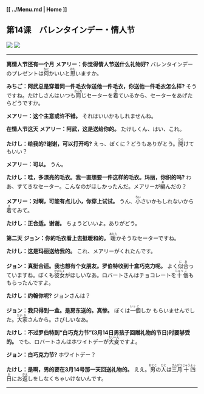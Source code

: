 **[[ ../Menu.md | Home ]]**
## 第14课　バレンタインデー・情人节
![](src/14-1.PNG)
![](src/14-2.PNG)

---

**离情人节还有一个月**
**メアリー：你觉得情人节送什么礼物好?**
バレンタインデーのプレゼントは<ruby>何<rp>(</rp><rt>なに</rt><rp>)</rp></ruby>かいいと<ruby>思<rp>(</rp><rt>おも</rt><rp>)</rp></ruby>いますか。

**みちご：阿武总是穿着同一件毛衣你送他一件毛衣，你送他一件毛衣怎么样?**
そうですね。たけしさんはいつも<ruby>同<rp>(</rp><rt>おんな</rt><rp>)</rp></ruby>じセーターを<ruby>着<rp>(</rp><rt>き</rt><rp>)</rp></ruby>ているから、セーターをあげたらどうですか。

**メアリー：这个主意或许不错。**
それはいいかもしれませんね。

**在情人节这天**
**メアリー：阿武，这是送给你的。**
たけしくん、はい、これ。

**たけし：给我的?谢谢，可以打开吗?**
えっ、ぼくに？どうもありがとう。<ruby>開<rp>(</rp><rt>ひら</rt><rp>)</rp></ruby>けてもいい？

**メアリー：可以。**
うん。

**たけし：哇，多漂亮的毛衣。我一直想要一件这样的毛衣。玛丽，你织的吗?**
わあ、すてきなセーター。こんなのがほしかったんだ。メアリーが<ruby>編<rp>(</rp><rt>あ</rt><rp>)</rp></ruby>んだの？

**メアリー：对啊，可能有点儿小，你穿上试试。**
うん、<ruby>小<rp>(</rp><rt>ちい</rt><rp>)</rp></ruby>さいかもしれないから<ruby>着<rp>(</rp><rt>き</rt><rp>)</rp></ruby>てみて。

**たけし：正合适。谢谢。**
ちょうどいいよ。ありがどう。

**第二天**
**ジョン：你的毛衣看上去挺暖和的。**
<ruby>暖<rp>(</rp><rt>あたた</rt><rp>)</rp></ruby>かそうなセーターですね。

**たけし：这是玛丽送给我的。**
これ、メアリーがくれたんです。

**ジョン：真挺合适。我也想有个女朋友。罗伯特收到十盒巧克力呢。**
よく<ruby>似<rp>(</rp><rt>に</rt><rp>)</rp></ruby><ruby>合<rp>(</rp><rt>あ</rt><rp>)</rp></ruby>っていますね。ぼくも<ruby>彼<rp>(</rp><rt>かの</rt><rp>)</rp></ruby><ruby>女<rp>(</rp><rt>じょ</rt><rp>)</rp></ruby>がほしいなあ。ロバートさんはチョコレートを<ruby>十<rp>(</rp><rt>じゅっ</rt><rp>)</rp></ruby><ruby>個<rp>(</rp><rt>こ</rt><rp>)</rp></ruby>ももらったんですよ。

**たけし：约翰你呢?**
ジョンさんは？

**ジョン：我只得到一盒。是房东送的。真惨。**
ぼくは<ruby>一<rp>(</rp><rt>いっ</rt><rp>)</rp></ruby><ruby>個<rp>(</rp><rt>こ</rt><rp>)</rp></ruby>しか もらいませんでした。<ruby>大<rp>(</rp><rt>たい</rt><rp>)</rp></ruby><ruby>家<rp>(</rp><rt>か</rt><rp>)</rp></ruby>さんから。さびしいなあ。

**たけし：不过罗伯特到“白巧克力节”(3月14日男孩子回赠礼物的节日)时要够受的。**
でも、ロバートさんはホワイトデーが<ruby>大<rp>(</rp><rt>たい</rt><rp>)</rp></ruby><ruby>変<rp>(</rp><rt>へん</rt><rp>)</rp></ruby>ですよ。

**ジョン：白巧克力节?**
ホワイトデー？

**たけし：是啊，男的要在3月14号那一天回送礼物的。**
ええ。<ruby>男<rp>(</rp><rt>おとこ</rt><rp>)</rp></ruby>の<ruby>人<rp>(</rp><rt>ひと</rt><rp>)</rp></ruby>は<ruby>三<rp>(</rp><rt>さん</rt><rp>)</rp></ruby><ruby>月<rp>(</rp><rt>がつ</rt><rp>)</rp></ruby><ruby>十<rp>(</rp><rt>じゅう</rt><rp>)</rp></ruby><ruby>四<rp>(</rp><rt>よっ</rt><rp>)</rp></ruby><ruby>日<rp>(</rp><rt>か</rt><rp>)</rp></ruby>にお<ruby>返<rp>(</rp><rt>かえ</rt><rp>)</rp></ruby>しをしなくちゃいけないんです。

---
